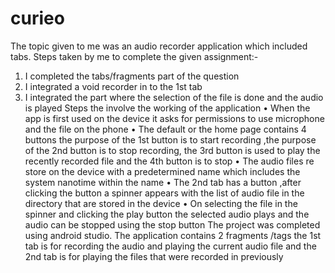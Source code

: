 # curieo
The topic given to me was an audio recorder application which included tabs.
Steps taken by me to complete the given assignment:-
1.	I completed the tabs/fragments part of the question
2.	I integrated a void recorder in to the 1st tab
3.	I integrated the part where the selection of the file is done and the audio is played 
Steps the involve the working of the application 
•	When the app is first used on the device  it asks for permissions to use microphone and the file  on the phone
•	The default or the home page  contains 4 buttons the purpose of the 1st button is to start recording ,the purpose of the 2nd button is to stop recording, the 3rd button is used to play the recently recorded file and the 4th button is to stop 
•	The audio files re store on the device with a predetermined name which includes the system nanotime within the name 
•	The 2nd tab has a button ,after clicking the button a spinner appears  with the list of audio file in the directory  that are stored in the device
•	On selecting the file in the spinner and clicking the play button the selected audio plays and the audio can be stopped using the stop button 
The project was completed using android studio.
The application contains 2 fragments /tags the 1st tab is for recording the audio and playing the current audio file and the 2nd  tab is for playing the files that were recorded in previously 
